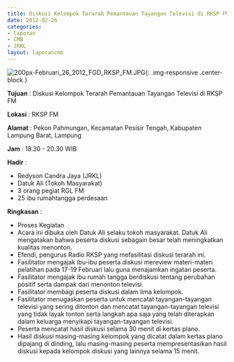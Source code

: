 ```yaml
---
title: Diskusi Kelompok Terarah Pemantauan Tayangan Televisi di RKSP FM
date: 2012-02-26
categories:
- laporan
- CMB
- JRKL
layout: laporancmb
---
```


![200px-Februari_26_2012_FGD_RKSP_FM.JPG](/uploads/200px-Februari_26_2012_FGD_RKSP_FM.JPG){: .img-responsive .center-block }	
	
**Tujuan** :	Diskusi Kelompok Terarah Pemantauan Tayangan Televisi di RKSP FM
	
**Lokasi** :	RKSP FM
	
**Alamat** : 	Pekon Pahmungan, Kecamatan Pesisir Tengah, Kabupaten Lampung Barat, Lampung
	
**Jam** :	18.30 - 20.30 WIB
	
**Hadir** :	
*	Redyson Candra Jaya (JRKL)
*	Datuk Ali (Tokoh Masyarakat)
*	3 orang pegiat RGL FM
*	25 ibu rumahtangga perdesaan

**Ringkasan** :
*	Proses Kegiatan
*	Acara ini dibuka oleh Datuk Ali selaku tokoh masyarakat. Datuk Ali mengatakan bahwa peserta diskusi sebagain besar telah meningkatkan kualitas menonton.
*	Efendi, pengurus Radio RKSP yang mefasilitasi diskusi terarah ini.
*	Fasilitator mengajak ibu-ibu peserta diskusi mereview materi-materi pelatihan pada 17-19 Februari lalu guna menajamkan ingatan peserta.
*	Fasilitator mengajak ibu rumah tangga berdiskusi tentang perubahan positif serta dampak dari menonton televisi.
*	Fasilitator membagi peserta diskusi dalam lima kelompok.
*	Fasilitator menugaskan peserta untuk mencatat tayangan-tayangan televisi yang sering ditonton dan mencatat tayangan-tayangan televisi yang tidak layak tonton serta langkah apa saja yang telah diterapkan dalam keluarga menyikapi tayangan-tayangan televisi.
*	Peserta mencatat hasil diskusi selama 30 menit di kertas plano.
*	Hasil diskusi masing-masing kelompok yang dicatat dalam kertas plano dipajang di dinding, lalu masing-masing peserta mempresentasikan hasil diskusi kepada kelompok diskusi yang lainnya selama 15 menit.
